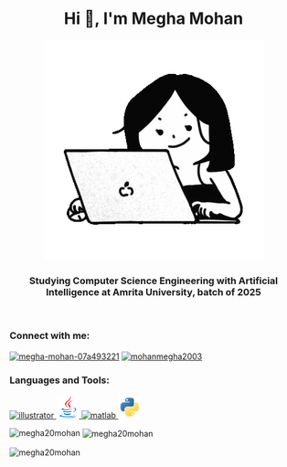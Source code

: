 <h1 align="center">Hi 👋, I'm Megha Mohan</h1>

<p align="center">
  <img src="https://github.com/Megha20Mohan/Game/blob/main/giphy.gif">
</p>

<h3 align="center">Studying Computer Science Engineering with Artificial Intelligence at Amrita University, batch of 2025</h3>
<p align="left"> <a href="https://twitter.com/" target="blank"><img src="https://img.shields.io/twitter/follow/?logo=twitter&style=for-the-badge" alt="" /></a> </p>
<h3 align="left">Connect with me:</h3>
<p align="left">
<a href="https://linkedin.com/in/megha-mohan-07a493221" target="blank"><img align="center" src="https://raw.githubusercontent.com/rahuldkjain/github-profile-readme-generator/master/src/images/icons/Social/linked-in-alt.svg" alt="megha-mohan-07a493221" height="30" width="40" /></a>
<a href="https://www.hackerrank.com/mohanmegha2003" target="blank"><img align="center" src="https://raw.githubusercontent.com/rahuldkjain/github-profile-readme-generator/master/src/images/icons/Social/hackerrank.svg" alt="mohanmegha2003" height="30" width="40" /></a>
</p>

<h3 align="left">Languages and Tools:</h3>
<p align="left"> <a href="https://www.adobe.com/in/products/illustrator.html" target="_blank" rel="noreferrer"> <img src="https://www.vectorlogo.zone/logos/adobe_illustrator/adobe_illustrator-icon.svg" alt="illustrator" width="40" height="40"/> </a> <a href="https://www.java.com" target="_blank" rel="noreferrer"> <img src="https://raw.githubusercontent.com/devicons/devicon/master/icons/java/java-original.svg" alt="java" width="40" height="40"/> </a> <a href="https://www.mathworks.com/" target="_blank" rel="noreferrer"> <img src="https://upload.wikimedia.org/wikipedia/commons/2/21/Matlab_Logo.png" alt="matlab" width="40" height="40"/> </a> <a href="https://www.python.org" target="_blank" rel="noreferrer"> <img src="https://raw.githubusercontent.com/devicons/devicon/master/icons/python/python-original.svg" alt="python" width="40" height="40"/> </a> </p>

<p><img align="left" src="https://github-readme-stats.vercel.app/api/top-langs?username=megha20mohan&show_icons=true&theme=radical&locale=en&layout=compact" alt="megha20mohan" /></p>

<p>&nbsp;<img align="center" src="https://github-readme-stats.vercel.app/api?username=megha20mohan&theme=radical&show_icons=true&locale=en" alt="megha20mohan" /></p>

<p><img align="center" src="https://github-readme-streak-stats.herokuapp.com/?user=megha20mohan&theme=radical" alt="megha20mohan" /></p>
